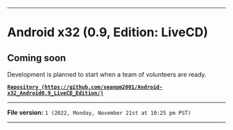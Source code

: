 
***

# Android x32 (0.9, Edition: LiveCD)

## Coming soon

Development is planned to start when a team of volunteers are ready.

**[`Repository (https://github.com/seanpm2001/Android-x32_Android0.9_LiveCD_Edition/)`](https://github.com/seanpm2001/Android-x64_Android0.9_LiveCD_Edition/)**

***

**File version:** `1 (2022, Monday, November 21st at 10:25 pm PST)`

***
